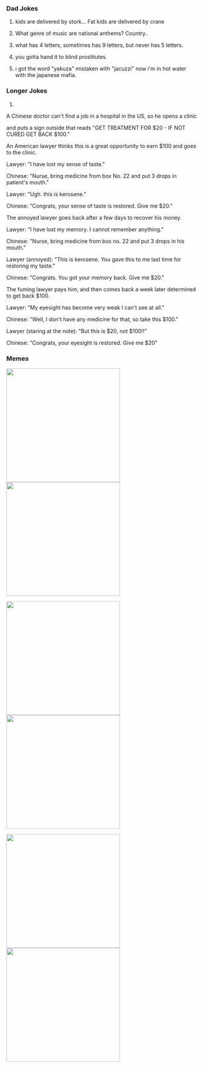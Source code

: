 
### Dad Jokes

1. kids are delivered by stork... Fat kids are delivered by crane

2. What genre of music are national anthems? Country..

3. what has 4 letters, sometimes has 9 letters, but never has 5 letters.

4. you gotta hand it to blind prostitutes.

5. i got the word "yakuza" mistaken with "jacuzzi" now i'm in hot water with the japanese mafia.

### Longer Jokes

1. 

A Chinese doctor can't find a job in a hospital in the US, so he opens a clinic

and puts a sign outside that reads "GET TREATMENT FOR $20 - IF NOT CURED GET BACK $100."

An American lawyer thinks this is a great opportunity to earn $100 and goes to the clinic.

Lawyer: "I have lost my sense of taste."

Chinese: "Nurse, bring medicine from box No. 22 and put 3 drops in patient's mouth."

Lawyer: "Ugh. this is kerosene."

Chinese: "Congrats, your sense of taste is restored. Give me $20."

The annoyed lawyer goes back after a few days to recover his money.

Lawyer: "I have lost my memory. I cannot remember anything."

Chinese: "Nurse, bring medicine from box no. 22 and put 3 drops in his mouth."

Lawyer (annoyed): "This is kerosene. You gave this to me last time for restoring my taste."

Chinese: "Congrats. You got your memory back. Give me $20."

The fuming lawyer pays him, and then comes back a week later determined to get back $100.

Lawyer: "My eyesight has become very weak I can't see at all."

Chinese: "Well, I don't have any medicine for that, so take this $100."

Lawyer (staring at the note): "But this is $20, not $100!!"

Chinese: "Congrats, your eyesight is restored. Give me $20"


### Memes
<p float="left">
<img src="https://i.redd.it/ldy66vo1y3m51.jpg" width="300">
<img src="https://i.redd.it/b538xk4kr2m51.jpg" width="300">
</p>

<p float="left">
<img src="https://i.redd.it/80yx74nyo2m51.png" width="300">
<img src="https://i.redd.it/dgv24b0o94m51.jpg" width="300">
</p>

<p float="left">
<img src="https://i.redd.it/cxc9xjgk14m51.jpg" width="300">
<img src="https://i.redd.it/7dmz0q02h4m51.jpg" width="300">
</p>




